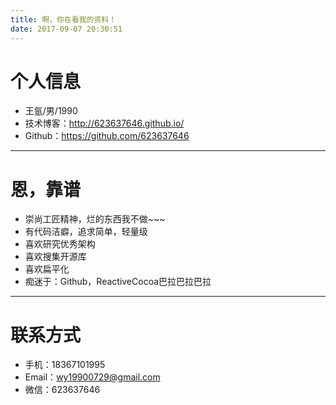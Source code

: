```yaml
---
title: 啊，你在看我的资料！
date: 2017-09-07 20:30:51
---
```


# 个人信息

- 王氩/男/1990
- 技术博客：http://623637646.github.io/
- Github：https://github.com/623637646

---

# 恩，靠谱

- 崇尚工匠精神，烂的东西我不做~~~
- 有代码洁癖，追求简单，轻量级
- 喜欢研究优秀架构
- 喜欢搜集开源库
- 喜欢扁平化
- 痴迷于：Github，ReactiveCocoa巴拉巴拉巴拉

---

# 联系方式

- 手机：18367101995
- Email：wy19900729@gmail.com
- 微信：623637646

